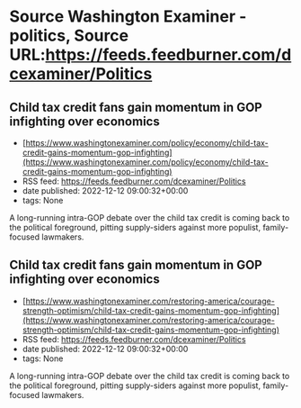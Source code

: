 # Source Washington Examiner - politics, Source URL:https://feeds.feedburner.com/dcexaminer/Politics

## Child tax credit fans gain momentum in GOP infighting over economics
 - [https://www.washingtonexaminer.com/policy/economy/child-tax-credit-gains-momentum-gop-infighting](https://www.washingtonexaminer.com/policy/economy/child-tax-credit-gains-momentum-gop-infighting)
 - RSS feed: https://feeds.feedburner.com/dcexaminer/Politics
 - date published: 2022-12-12 09:00:32+00:00
 - tags: None

A long-running intra-GOP debate over the child tax credit is coming back to the political foreground, pitting supply-siders against more populist, family-focused lawmakers.

## Child tax credit fans gain momentum in GOP infighting over economics
 - [https://www.washingtonexaminer.com/restoring-america/courage-strength-optimism/child-tax-credit-gains-momentum-gop-infighting](https://www.washingtonexaminer.com/restoring-america/courage-strength-optimism/child-tax-credit-gains-momentum-gop-infighting)
 - RSS feed: https://feeds.feedburner.com/dcexaminer/Politics
 - date published: 2022-12-12 09:00:32+00:00
 - tags: None

A long-running intra-GOP debate over the child tax credit is coming back to the political foreground, pitting supply-siders against more populist, family-focused lawmakers.
